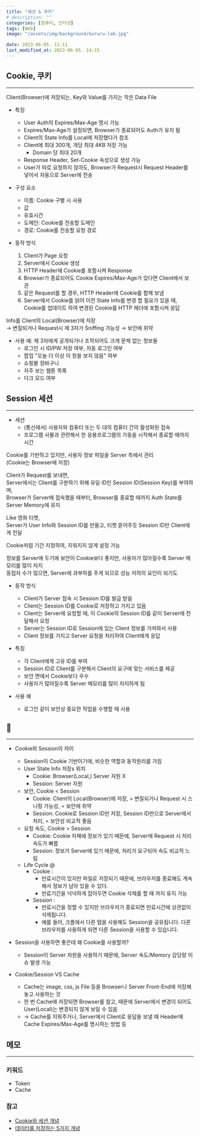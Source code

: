 ```yaml
---
title: "세션 & 쿠키"
# description: ""
categories: [컴퓨터, 인터넷]
tags: [Web]
image: "/assets/img/background/kururu-lab.jpg"

date: 2023-06-05. 11:11
last_modified_at: 2023-06-05. 14:15
---
```


## Cookie, 쿠키

---

Client(Browser)에 저장되는, Key와 Value를 가지는 작은 Data File

- 특징
  - User Auth의 Expires/Max-Age 명시 가능
  - Expires/Max-Age가 설정되면, Browser가 종료되어도 Auth가 유지 됨
  - Client의 State Info를 Local에 저장했다가 참조
  - Client에 최대 300개, 개당 최대 4KB 저장 가능
    - Domain 당 최대 20개
  - Response Header, Set-Cookie 속성으로 생성 가능
  - User가 따로 요청하지 않아도, Browser가 Request시 Request Header를 넣어서 자동으로 Server에 전송

- 구성 요소
  - 이름: Cookie 구별 시 사용
  - 값
  - 유효시간
  - 도메인: Cookie를 전송할 도메인
  - 경로: Cookie를 전송할 요청 경로

- 동작 방식
  1. Client가 Page 요청
  2. Server에서 Cookie 생성
  3. HTTP Header에 Cookie를 포함시켜 Response
  4. Browser가 종료되어도 Cookie Expires/Max-Age가 있다면 Client에서 보관
  5. 같은 Request를 할 경우, HTTP Header에 Cookie를 함께 보냄
  6. Server에서 Cookie를 읽어 이전 State Info를 변경 할 필요가 있을 때, Cookie를 업데이트 하여 변경된 Cookie를 HTTP 헤더에 포함시켜 응답

Info를 Client의 Local(Browser)에 저장  
→ 변질되거나 Request시 제 3자가 Sniffing 가능성
→ 보안에 취약

- 사용 예: 제 3자에게 공개되거나 조작되어도 크게 문제 없는 정보들
  - 로그인 시 ID/PW 저장 여부, 자동 로그인 여부
  - 팝업 "오늘 더 이상 이 창을 보지 않음" 여부
  - 쇼핑몰 장바구니
  - 자주 보는 웹툰 목록
  - 다크 모드 여부

## Session 세션

---

- 세션
  - (통신에서) 사용자와 컴퓨터 또는 두 대의 컴퓨터 간의 활성화된 접속
  - 프로그램 사물과 관련해서 한 응용프로그램의 가동을 시작해서 종료할 때까지 시간

Cookie를 기반하고 있지만, 사용자 정보 파일을 Server 측에서 관리  
(Cookie는 Browser에 저장)  

Client가 Request를 보내면,  
Server에서는 Client를 구분하기 위해 유일 ID인 Session ID(Session Key)를 부여하며,  
Browser가 Server에 접속했을 때부터, Browser를 종료할 때까지 Auth State를 Server Memory에 유지  

Like 영화 티켓,  
Server가 User Info와 Session ID를 만들고, 티켓 뜯어주듯 Session ID만 Client에게 전달  

Cookie처럼 기간 지정하여, 지워지지 않게 설정 가능  

정보를 Server에 두기에 보안이 Cookie보다 좋지만, 사용자가 많아질수록 Server 메모리를 많이 차지  
동접자 수가 많으면, Server에 과부하를 주게 되므로 성능 저하의 요인이 되기도  

- 동작 방식
  - Client가 Server 접속 시 Session ID를 발급 받음
  - Client는 Session ID를 Cookie로 저장하고 가지고 있음
  - Client는 Server에 요청할 때, 이 Cookie의 Session ID를 같이 Server에 전달해서 요청
  - Server는 Session ID로 Session에 있는 Client 정보를 가져와서 사용
  - Client 정보를 가지고 Server 요청을 처리하여 Client에게 응답

- 특징
  - 각 Client에게 고유 ID를 부여
  - Session ID로 Client를 구분해서 Client의 요구에 맞는 서비스를 제공
  - 보안 면에서 Cookie보다 우수
  - 사용자가 많아질수록 Server 메모리를 많이 차지하게 됨

- 사용 예
  - 로그인 같이 보안상 중요한 작업을 수행할 때 사용

## 💫

---

- Cookie와 Session의 차이
  - Session이 Cookie 기반이기에, 비슷한 역할과 동작원리를 가짐
  - User State Info 저장s 위치
    - Cookie: Browser(Local,) Server 자원 X
    - Session: Server 자원
  - 보안, Cookie < Session
    - Cookie: Client의 Local(Browser)에 저장, = 변질되거나 Request 시 스니핑 가능성, = 보안에 취약
    - Session: Cookie로 Session ID만 저장, Session ID만으로 Server에서 처리, = 보안성 비교적 좋음
  - 요청 속도, Cookie > Session
    - Cookie: Cookie 자체에 정보가 있기 때문에, Server에 Request 시 처리 속도가 빠름
    - Session: 정보가 Server에 있기 때문에, 처리가 요구되어 속도 비교적 느림
  - Life Cycle @
    - Cookie :
      - 만료시간이 있지만 파일로 저장되기 때문에, 브라우저를 종료해도 계속해서 정보가 남아 있을 수 있다.
      - 만료기간을 넉넉하게 잡아두면 Cookie 삭제를 할 때 까지 유지 가능
    - Session :
      - 만료시간을 정할 수 있지만 브라우저가 종료되면 만료시간에 상관없이 삭제됩니다.
      - 예를 들어, 크롬에서 다른 탭을 사용해도 Session을 공유됩니다. 다른 브라우저를 사용하게 되면 다른 Session을 사용할 수 있습니다.

- Session을 사용하면 좋은데 왜 Cookie를 사용할까?
  - Session이 Server 자원을 사용하기 때문에, Server 속도/Memory 감당량 이슈 발생 가능

- Cookie/Session VS Cache
  - Cache는 image, css, js File 등을 Browser나 Server Front-End에 저장해놓고 사용하는 것
  - 한 번 Cache에 저장되면 Browser를 참고, 때문에 Server에서 변경이 되어도 User(Local)는 변경되지 않게 보일 수 있음
  - → Cache를 지워주거나, Server에서 Client로 응답을 보낼 때 Header에 Cache Expires/Max-Age를 명시하는 방법 등

## 메모

---

### 키워드

- Token
- Cache

### 참고

- [Cookie와 세션 개념](https://interconnection.tistory.com/74)
- [데이터를 저장하는 5가지 개념](https://hongong.hanbit.co.kr/%EC%99%84%EB%B2%BD-%EC%A0%95%EB%A6%AC-%EC%BF%A0%ED%82%A4-%EC%84%B8%EC%85%98-%ED%86%A0%ED%81%B0-%EC%BA%90%EC%8B%9C-%EA%B7%B8%EB%A6%AC%EA%B3%A0-cdn/)
